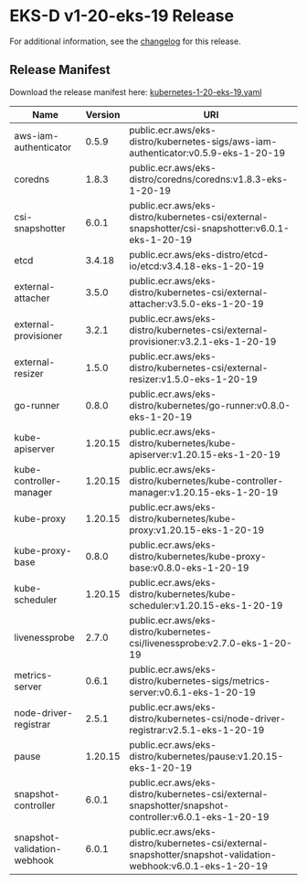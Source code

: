 # EKS-D v1-20-eks-19 Release

For additional information, see the [changelog](CHANGELOG-v1-20-eks-19.md) for this release.

## Release Manifest
Download the release manifest here: [kubernetes-1-20-eks-19.yaml](https://distro.eks.amazonaws.com/kubernetes-1-20/kubernetes-1-20-eks-19.yaml)

| Name | Version | URI |
|------|---------|-----|
| aws-iam-authenticator | 0.5.9 | public.ecr.aws/eks-distro/kubernetes-sigs/aws-iam-authenticator:v0.5.9-eks-1-20-19 |
| coredns | 1.8.3 | public.ecr.aws/eks-distro/coredns/coredns:v1.8.3-eks-1-20-19 |
| csi-snapshotter | 6.0.1 | public.ecr.aws/eks-distro/kubernetes-csi/external-snapshotter/csi-snapshotter:v6.0.1-eks-1-20-19 |
| etcd | 3.4.18 | public.ecr.aws/eks-distro/etcd-io/etcd:v3.4.18-eks-1-20-19 |
| external-attacher | 3.5.0 | public.ecr.aws/eks-distro/kubernetes-csi/external-attacher:v3.5.0-eks-1-20-19 |
| external-provisioner | 3.2.1 | public.ecr.aws/eks-distro/kubernetes-csi/external-provisioner:v3.2.1-eks-1-20-19 |
| external-resizer | 1.5.0 | public.ecr.aws/eks-distro/kubernetes-csi/external-resizer:v1.5.0-eks-1-20-19 |
| go-runner | 0.8.0 | public.ecr.aws/eks-distro/kubernetes/go-runner:v0.8.0-eks-1-20-19 |
| kube-apiserver | 1.20.15 | public.ecr.aws/eks-distro/kubernetes/kube-apiserver:v1.20.15-eks-1-20-19 |
| kube-controller-manager | 1.20.15 | public.ecr.aws/eks-distro/kubernetes/kube-controller-manager:v1.20.15-eks-1-20-19 |
| kube-proxy | 1.20.15 | public.ecr.aws/eks-distro/kubernetes/kube-proxy:v1.20.15-eks-1-20-19 |
| kube-proxy-base | 0.8.0 | public.ecr.aws/eks-distro/kubernetes/kube-proxy-base:v0.8.0-eks-1-20-19 |
| kube-scheduler | 1.20.15 | public.ecr.aws/eks-distro/kubernetes/kube-scheduler:v1.20.15-eks-1-20-19 |
| livenessprobe | 2.7.0 | public.ecr.aws/eks-distro/kubernetes-csi/livenessprobe:v2.7.0-eks-1-20-19 |
| metrics-server | 0.6.1 | public.ecr.aws/eks-distro/kubernetes-sigs/metrics-server:v0.6.1-eks-1-20-19 |
| node-driver-registrar | 2.5.1 | public.ecr.aws/eks-distro/kubernetes-csi/node-driver-registrar:v2.5.1-eks-1-20-19 |
| pause | 1.20.15 | public.ecr.aws/eks-distro/kubernetes/pause:v1.20.15-eks-1-20-19 |
| snapshot-controller | 6.0.1 | public.ecr.aws/eks-distro/kubernetes-csi/external-snapshotter/snapshot-controller:v6.0.1-eks-1-20-19 |
| snapshot-validation-webhook | 6.0.1 | public.ecr.aws/eks-distro/kubernetes-csi/external-snapshotter/snapshot-validation-webhook:v6.0.1-eks-1-20-19 |
